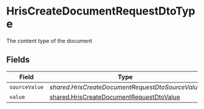 # HrisCreateDocumentRequestDtoType

The content type of the document


## Fields

| Field                                                                                                       | Type                                                                                                        | Required                                                                                                    | Description                                                                                                 |
| ----------------------------------------------------------------------------------------------------------- | ----------------------------------------------------------------------------------------------------------- | ----------------------------------------------------------------------------------------------------------- | ----------------------------------------------------------------------------------------------------------- |
| `sourceValue`                                                                                               | *shared.HrisCreateDocumentRequestDtoSourceValue*                                                            | :heavy_minus_sign:                                                                                          | N/A                                                                                                         |
| `value`                                                                                                     | [shared.HrisCreateDocumentRequestDtoValue](../../../sdk/models/shared/hriscreatedocumentrequestdtovalue.md) | :heavy_minus_sign:                                                                                          | N/A                                                                                                         |